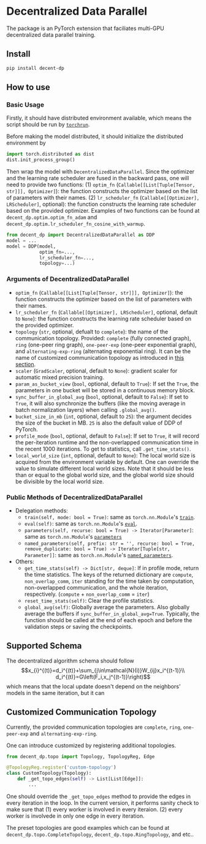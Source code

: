 # Decentralized Data Parallel

The package is an PyTorch extension that faciliates multi-GPU decentralized data parallel training.

## Install
```bash
pip install decent-dp
```

## How to use

### Basic Usage

Firstly, it should have distributed environment available, which means the script should be run by [`torchrun`](https://pytorch.org/docs/stable/elastic/run.html).

Before making the model distributed, it should initialize the distributed environment by
```python
import torch.distributed as dist
dist.init_process_group()
```
Then wrap the model with `DecentralizedDataParallel`. Since the optimizer and the learning rate scheduler are fused in the backward pass, one will need to provide two functions: (1) `optim_fn` (`Callable[[List[Tuple[Tensor, str]]], Optimizer]`): the function constructs the optimizer based on the list of parameters with their names. (2) `lr_scheduler_fn` (`Callable[[Optimizer], LRScheduler]`, optional): the function constructs the learning rate scheduler based on the provided optimizer. Examples of two functions can be found at `decent_dp.optim.optim_fn_adam` and `decent_dp.optim.lr_scheduler_fn_cosine_with_warmup`.


```python
from decent_dp import DecentralizedDataParallel as DDP
model = ...
model = DDP(model,
            optim_fn=...,
            lr_scheduler_fn=...,
            topology=...)
```

### Arguments of DecentralizedDataParallel

- `optim_fn` (`Callable[[List[Tuple[Tensor, str]]], Optimizer]`): the function constructs the optimizer based on the list of parameters with their names.
- `lr_scheduler_fn` (`Callable[[Optimizer], LRScheduler]`, optional, default to `None`): the function constructs the learning rate scheduler based on the provided optimizer.
- `topology` (`str`, optional, defualt to `complete`): the name of the communication topology. Provided: `complete` (fully connected graph), `ring` (one-peer ring graph), `one-peer-exp` (one-peer exponential graph), and `alternating-exp-ring` (alternating exponential ring). It can be the name of customized communication topology as introduced in [this section](#customized-communication-topology).
- `scaler` (`GradScaler`, optional, default to `None`): gradient scaler for automatic mixed precision training.
- `param_as_bucket_view` (`bool`, optional, default to `True`): If set the `True`, the parameters in one bucket will be stored in a continuous memory block.
- `sync_buffer_in_global_avg` (`bool`, optional, default to `False`): If set to `True`, it will also synchronize the buffers (like the moving average in batch normalization layers) when calling `.global_avg()`.
- `bucket_size_in_mb` (`int`, optional, default to `25`): the argument decides the size of the bucket in MB. `25` is also the default value of DDP of PyTorch.
- `profile_mode` (`bool`, optional, default to `False`): If set to `True`, it will record the per-iteration runtime and the non-overlapped communication time in the recent 1000 iterations. To get to statistics, call `.get_time_stats()`.
- `local_world_size` (`int`, optional, default to `None`): The local world size is acquired from the environment variable by default. One can override the value to simulate different local world sizes. Note that it should be less than or equal to the global world size, and the global world size should be divisible by the local world size.


### Public Methods of DecentralizedDataParallel

- Delegation methods:
    - `train(self, mode: bool = True)`: same as `torch.nn.Module`'s [`train`](https://pytorch.org/docs/stable/generated/torch.nn.Module.html#torch.nn.Module.train).
    - `eval(self)`: same as `torch.nn.Module`'s [`eval`](https://pytorch.org/docs/stable/generated/torch.nn.Module.html#torch.nn.Module.eval).
    - `parameters(self, recurse: bool = True) -> Iterator[Parameter]`: same as `torch.nn.Module`'s [`parameters`](https://pytorch.org/docs/stable/generated/torch.nn.Module.html#torch.nn.Module.parameters)
    - `named_parameters(self, prefix: str = '', recurse: bool = True, remove_duplicate: bool = True) -> Iterator[Tuple[str, Parameter]]`: same as `torch.nn.Module`'s [`named_parameters`](https://pytorch.org/docs/stable/generated/torch.nn.Module.html#torch.nn.Module.named_parameters).
- Others:
    - `get_time_stats(self) -> Dict[str, deque]`: If in profile mode, return the time statistics. The keys of the returned dictionary are `compute`, `non_overlap_comm`, `iter` standing for the time taken by computation, non-overlapped communication, and the whole iteration, respectively. (`compute` + `non_overlap_comm` = `iter`)
    - `reset_time_stats(self)`: Clear the profile statistics.
    - `global_avg(self)`: Globally average the parameters. Also globally average the buffers if `sync_buffer_in_global_avg=True`. Typically, the function should be called at the end of each epoch and before the validation steps or saving the checkpoints.

## Supported Schema

The decentralized algorithm schema should follow
$$x_{i}^{(t)}=d_i^{(t)}+\sum_{j\in\mathcal{N}(i)}W_{ij}x_i^{(t-1)}\\ d_i^{(t)}=G\left(F_i,x_j^{(t-1)}\right)$$
which means that the local update doesn't depend on the neighbors' models in the same iteration, but it can 

## Customized Communication Topology

Currently, the provided communication topologies are `complete`, `ring`, `one-peer-exp` and `alternating-exp-ring`.

One can introduce customized by registering additional topologies.
```python
from decent_dp.topo import Topology, TopologyReg, Edge

@TopologyReg.register('custom-topology')
class CustomTopology(Topology):
    def _get_topo_edges(self) -> List[List[Edge]]:
        ...
```

One should override the `_get_topo_edges` method to provide the edges in every iteration in the loop. In the current version, it performs sanity check to make sure that (1) every worker is involved in every iteraion. (2) every worker is involvede in only one edge in every iteration.

The preset topologies are good examples which can be found at `decent_dp.topo.CompleteTopology`, `decent_dp.topo.RingTopology`, and etc..